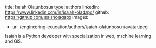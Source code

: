
title: Isaiah Olatunbosun
type: authors
linkedin: https://www.linkedin.com/in/isaiah-oladapo/
github: https://github.com/isaiaholadapo
images:
  - url: /engineering-education/authors/isaiah-olatunbosun/avatar.jpeg 

Isaiah is a Python developer with specialization in web, machine learning and GIS. 
